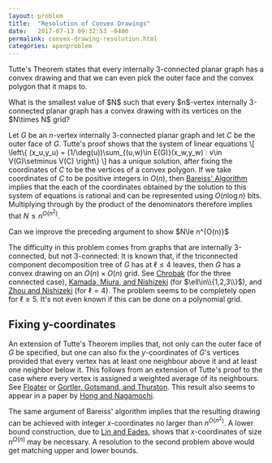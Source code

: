 ```yaml
---
layout: problem
title:  "Resolution of Convex Drawings"
date:   2017-07-13 09:32:53 -0400
permalink: convex-drawing-resolution.html
categories: openproblem
---
```

$\DeclareMathOperator{\deg}{deg}$Tutte's Theorem states that every internally 3-connected planar graph has a convex drawing and that we can even pick the outer face and the convex polygon that it maps to.

<div class="problem">
  What is the smallest value of $N$ such that every $n$-vertex internally 3-connected planar graph has a convex drawing with its vertices on the $N\times N$ grid?
</div>

Let $G$ be an $n$-vertex internally 3-connected planar graph and let $C$ be the outer face of $G$. Tutte's proof shows that the system of linear equations
\\[
    \left\\{ (x_u,y_u) = (1/\deg(u))\sum_{(u,w)\in E(G)}(x_w,y_w) : v\in V(G)\setminus V(C) \right\\}
\\]
has a unique solution, after fixing the coordinates of $C$ to be the vertices of a convex polygon.  If we take coordinates of $C$ to be positive integers in $O(n)$, then [Bareiss' Algorithm][bareiss-algorithm] implies that the each of the coordinates obtained by the solution to this system of equations is rational and can be represented using $O(n\log n)$ bits.  Multiplying through by the product of the denominators therefore implies that $N\le n^{O(n^2)}$.

<div class="problem">
  Can we improve the preceding argument to show $N\le n^{O(n)}$
</div>

The difficulty in this problem comes from graphs that are internally 3-connected, but not 3-connected:
It is known that, if the triconnected component decomposition tree of $G$ has at $\ell\le 4$ leaves, then $G$ has a convex drawing on an $O(n)\times O(n)$ grid.  See [Chrobak][chrobak] (for the three connected case), [Kamada, Miura, and Nishizeki][kamada-miura-nishizeki] (for $\ell\in\\{1,2,3\\}$), and [Zhou and Nishizeki][zhou-nishizeki] (for $\ell = 4$).
The problem seems to be completely open for $\ell \ge 5$.  It's not even known if this can be done on a polynomial grid.

## Fixing y-coordinates

An extension of Tutte's Theorem implies that, not only can the outer face of $G$ be specified, but one can also fix the $y$-coordinates of $G$'s vertices provided that every vertex has at least one neighbour above it and at least one neighbor below it. This follows from an extension of Tutte's proof to the case where every vertex is assigned a weighted average of its neighbours. See [Floater][floater] or [Gortler, Gotsmand, and Thurston][gortler-gotsman-thurston]. This result also seems to appear
in a paper by [Hong and Nagamochi][hong-nagamochi].

The same argument of Bareiss' algorithm implies that the resulting drawing can be achieved with integer $x$-coordinates no larger than $n^{O(n^2)}$.  A lower bound construction, due to [Lin and Eades][lin-eades], shows that $x$-coordinates of size $n^{\Omega(n)}$ may be necessary.  A resolution to the second problem above would get matching upper and lower bounds.

[chrobak]: https://doi.org/10.1142/S0218195997000144
[bareiss-algorithm]: https://en.wikipedia.org/wiki/Bareiss_algorithm
[zhou-nishizeki]: https://doi.org/10.1142/S179383091000070X
[kamada-miura-nishizeki]: http://dx.doi.org/10.1007/11940128_15
[floater]: https://doi.org/10.1142/S021865439800012X
[gortler-gotsman-thurston]: https://doi.org/10.1016/j.cagd.2005.05.002
[hong-nagamochi]: https://doi.org/10.1016/j.jda.2009.05.003
[lin-eades]: https://core.ac.uk/download/pdf/82361347.pdf
